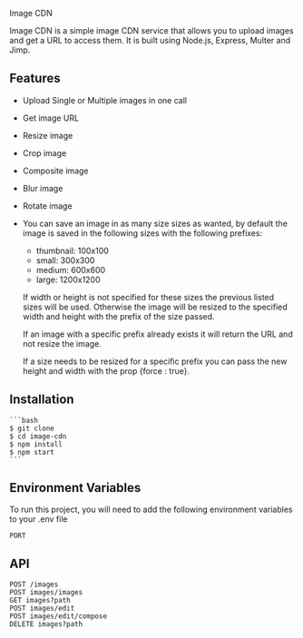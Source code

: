Image CDN 

Image CDN is a simple image CDN service that allows you to upload images and get a URL to access them. It is built using Node.js, Express, Multer and Jimp.

## Features

- Upload Single or Multiple images in one call
- Get image URL
- Resize image
- Crop image
- Composite image
- Blur image
- Rotate image

- You can save an image in as many size sizes as wanted, by default the image is saved in the following sizes with the following prefixes:
    - thumbnail: 100x100
    - small: 300x300
    - medium: 600x600
    - large: 1200x1200

    If width or height is not specified for these sizes the previous listed sizes will be used. Otherwise the image will be resized to the specified width and height with the prefix of the size passed. 

    If an image with a specific prefix already exists it will return the URL and not resize the image.

    If a size needs to be resized for a specific prefix you can pass the new height and width with the prop {force : true}.  

## Installation
    
    ```bash
    $ git clone
    $ cd image-cdn
    $ npm install
    $ npm start
    ```

## Environment Variables

To run this project, you will need to add the following environment variables to your .env file

`PORT`

## API


```http
POST /images 
POST images/images
GET images?path
POST images/edit
POST images/edit/compose
DELETE images?path
```


